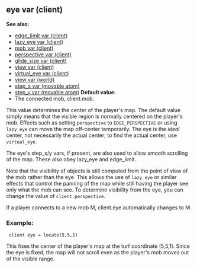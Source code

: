## eye var (client)
**See also:**
*   [edge_limit var (client)](/ref/client/var/edge_limit.md) 
*   [lazy_eye var (client)](/ref/client/var/lazy_eye.md) 
*   [mob var (client)](/ref/client/var/mob.md) 
*   [perspective var (client)](/ref/client/var/perspective.md) 
*   [glide_size var (client)](/ref/client/var/glide_size.md) 
*   [view var (client)](/ref/client/var/view.md) 
*   [virtual_eye var (client)](/ref/client/var/virtual_eye.md) 
*   [view var (world)](/ref/world/var/view.md) 
*   [step_x var (movable atom)](/ref/atom/movable/var/step_x.md) 
*   [step_y var (movable atom)](/ref/atom/movable/var/step_y.md) <!-- -->
**Default value:**
*   The connected mob, client.mob.


This value determines the center of the player\'s map. The
default value simply means that the visible region is normally centered
on the player\'s mob. Effects such as setting `perspective` to
`EDGE_PERSPECTIVE` or using `lazy_eye` can move the map off-center
temporarily. The eye is the *ideal* center, not necessarily the actual
center; to find the actual center, use `virtual_eye`. 

The
eye\'s step_x/y vars, if present, are also used to allow smooth
scrolling of the map. These also obey lazy_eye and edge_limit.


Note that the visibility of objects is still computed from the
point of view of the mob rather than the eye. This allows the use of
`lazy_eye` or similar effects that control the panning of the map while
still having the player see only what the mob can see. To determine
visibility from the eye, you can change the value of
`client.perspective`. 

If a player connects to a new mob M,
client.eye automatically changes to M.
### Example:

```
 client eye = locate(5,5,1) 
```
 

This fixes the
center of the player\'s map at the turf coordinate (5,5,1). Since the
eye is fixed, the map will not scroll even as the player\'s mob moves
out of the visible range.